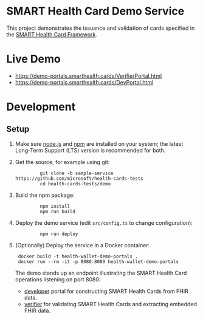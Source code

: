 # SMART Health Card Demo Service

This project demonstrates the issuance and validation of cards specified in the [SMART Health Card Framework](https://spec.smarthealth.cards/).

# Live Demo

* https://demo-portals.smarthealth.cards/VerifierPortal.html
* https://demo-portals.smarthealth.cards/DevPortal.html

# Development

## Setup

1. Make sure [node.js](https://nodejs.org/) and [npm](https://docs.npmjs.com/downloading-and-installing-node-js-and-npm) are installed on your system; the latest Long-Term Support (LTS) version is recommended for both.

2. Get the source, for example using git:

                git clone -b sample-service https://github.com/microsoft/health-cards-tests
                cd health-cards-tests/demo

3. Build the npm package:

                npm install
                npm run build

4. Deploy the demo service (edit `src/config.ts` to change configuration):

                npm run deploy


5. (Optionally) Deploy the service in a Docker container:

        docker build -t health-wallet-demo-portals .
        docker run --rm -it -p 8080:8080 health-wallet-demo-portals


    The demo stands up an endpoint illustrating the SMART Health Card operations listening on port 8080:
    - [developer](https://localhost:8080/DevPortal.html) portal for constructing SMART Health Cards from FHIR data.
    - [verifier](https://localhost:8080/VerifierPortal.html) for validating SMART Health Cards and extracting embedded FHIR data.  
